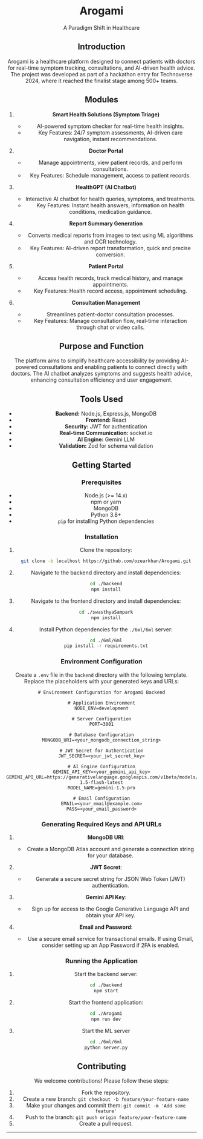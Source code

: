 <br/>
<div align="center">
  <h1>Arogami</h1>

  <p>
    A Paradigm Shift in Healthcare
  </p>

## Introduction

Arogami is a healthcare platform designed to connect patients with doctors for real-time symptom tracking, consultations, and AI-driven health advice. The project was developed as part of a hackathon entry for Technoverse 2024, where it reached the finalist stage among 500+ teams.

## Modules

1. **Smart Health Solutions (Symptom Triage)**

   - AI-powered symptom checker for real-time health insights.
   - Key Features: 24/7 symptom assessments, AI-driven care navigation, instant recommendations.

2. **Doctor Portal**

   - Manage appointments, view patient records, and perform consultations.
   - Key Features: Schedule management, access to patient records.

3. **HealthGPT (AI Chatbot)**

   - Interactive AI chatbot for health queries, symptoms, and treatments.
   - Key Features: Instant health answers, information on health conditions, medication guidance.

4. **Report Summary Generation**

   - Converts medical reports from images to text using ML algorithms and OCR technology.
   - Key Features: AI-driven report transformation, quick and precise conversion.

5. **Patient Portal**

   - Access health records, track medical history, and manage appointments.
   - Key Features: Health record access, appointment scheduling.

6. **Consultation Management**
   - Streamlines patient-doctor consultation processes.
   - Key Features: Manage consultation flow, real-time interaction through chat or video calls.

## Purpose and Function

The platform aims to simplify healthcare accessibility by providing AI-powered consultations and enabling patients to connect directly with doctors. The AI chatbot analyzes symptoms and suggests health advice, enhancing consultation efficiency and user engagement.

## Tools Used

- **Backend:** Node.js, Express.js, MongoDB
- **Frontend:** React
- **Security:** JWT for authentication
- **Real-time Communication:** socket.io
- **AI Engine:** Gemini LLM
- **Validation:** Zod for schema validation

## Getting Started

### Prerequisites

- Node.js (>= 14.x)
- npm or yarn
- MongoDB
- Python 3.8+
- `pip` for installing Python dependencies

### Installation

1. Clone the repository:
   ```bash
   git clone -b localhost https://github.com/ozearkhan/Arogami.git
   ```
2. Navigate to the backend directory and install dependencies:
   ```bash
   cd ./backend
   npm install
   ```
3. Navigate to the frontend directory and install dependencies:
   ```bash
   cd ./swasthyaSampark
   npm install
   ```
4. Install Python dependencies for the `./6ml/6ml` server:

   ```bash
   cd ./6ml/6ml
   pip install -r requirements.txt

   ```

### Environment Configuration

Create a `.env` file in the `backend` directory with the following template. Replace the placeholders with your generated keys and URLs:

```env
# Environment Configuration for Arogami Backend

# Application Environment
NODE_ENV=development

# Server Configuration
PORT=3001

# Database Configuration
MONGODB_URI=<your_mongodb_connection_string>

# JWT Secret for Authentication
JWT_SECRET=<your_jwt_secret_key>

# AI Engine Configuration
GEMINI_API_KEY=<your_gemini_api_key>
GEMINI_API_URL=https://generativelanguage.googleapis.com/v1beta/models/gemini-1.5-flash-latest
MODEL_NAME=gemini-1.5-pro

# Email Configuration
EMAIL=<your_email@example.com>
PASS=<your_email_password>
```

### Generating Required Keys and API URLs

1. **MongoDB URI**:

   - Create a MongoDB Atlas account and generate a connection string for your database.

2. **JWT Secret**:

   - Generate a secure secret string for JSON Web Token (JWT) authentication.

3. **Gemini API Key**:

   - Sign up for access to the Google Generative Language API and obtain your API key.

4. **Email and Password**:
   - Use a secure email service for transactional emails. If using Gmail, consider setting up an App Password if 2FA is enabled.

### Running the Application

1. Start the backend server:
   ```bash
   cd ./backend
   npm start
   ```
2. Start the frontend application:
   ```bash
   cd ./Arogami
   npm run dev
   ```
3. Start the ML server
   ```bash
   cd ./6ml/6ml
   python server.py
   ```

## Contributing

We welcome contributions! Please follow these steps:

1. Fork the repository.
2. Create a new branch: `git checkout -b feature/your-feature-name`
3. Make your changes and commit them: `git commit -m 'Add some feature'`
4. Push to the branch: `git push origin feature/your-feature-name`
5. Create a pull request.

---
